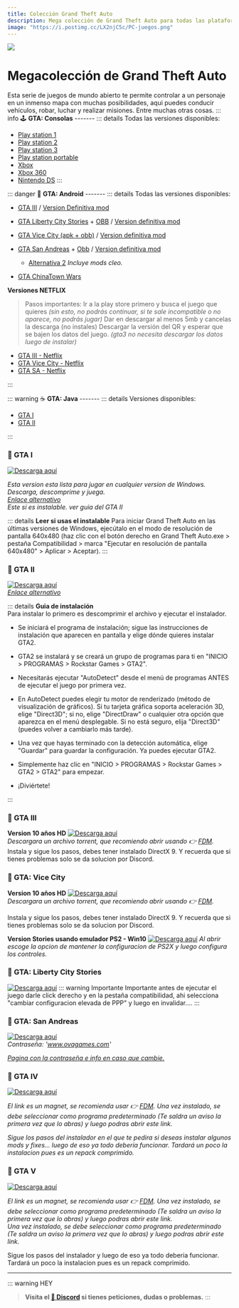 ```yaml
---
title: Colección Grand Theft Auto
description: Mega colección de Grand Theft Auto para todas las plataformas.
image: "https://i.postimg.cc/LX2njC5c/PC-juegos.png"
---
```

![](https://i.postimg.cc/4dX1VvkJ/PC-juegos.png)
# Megacolección de Grand Theft Auto


Esta serie de juegos de mundo abierto te permite controlar a un personaje en un inmenso mapa con muchas posibilidades, aqui puedes conducir vehículos, robar, luchar y realizar misiones. Entre muchas otras cosas.
::: info 🕹 **GTA: Consolas** -------
::: details Todas las versiones disponibles:
- [Play station 1](https://vimm.net/vault/?p=list&system=PS1&q=grand+theft+auto)
- [Play station 2](https://vimm.net/vault/?p=list&system=PS2&q=grand+theft+auto)
- [Play station 3](https://vimm.net/vault/?p=list&system=PS3&q=grand+theft+auto)
- [Play station portable](https://vimm.net/vault/?p=list&system=PSP&q=grand+theft+auto)
- [Xbox](https://vimm.net/vault/?p=list&system=Xbox&q=grand+theft+auto)
- [Xbox 360](https://vimm.net/vault/?p=list&system=Xbox360&q=grand+theft+auto)
- [Nintendo DS](https://vimm.net/vault/?p=list&system=DS&q=grand+theft+auto)
:::

::: danger 📱 **GTA: Android** -------
::: details Todas las versiones disponibles:

- [GTA III](https://modyolo.com/grand-theft-auto-iii.html) / [Version Definitiva mod](https://liteapks.com/grand-theft-auto-iii.html)

- [GTA Liberty City Stories](https://archive.org/download/gta-liberty-city-stories-2.4/GTA_Liberty_City_Stories_2.4.apk) + [OBB](https://archive.org/download/gta-liberty-city-stories-2.4/GTA_Liberty_City_Stories_2.4.zip) / [Version definitiva mod](https://liteapks.com/gta-liberty-city-stories.html)

- [GTA Vice City (apk + obb)](https://archive.org/download/gta-vice-city.-7z/gta%20vice%20city.7z) / [Version definitiva mod](https://liteapks.com/grand-theft-auto-vice-city.html)

- [GTA San Andreas](https://archive.org/download/gtasa210apk/com.rockstargames.gtasa-2.10-free-www.apkshub.com.apk) + [Obb](https://archive.org/download/gtasa210apk/com.rockstargames.gtasa-2.00-obb-www.apkshub.com.zip) / [Version definitiva mod](https://liteapks.com/grand-theft-auto-san-andreas.html) 
    - [Alternativa 2](https://modyolo.com/gta-san-andreas.html) *Incluye mods cleo.*    

- [GTA ChinaTown Wars](https://liteapks.com/gta-chinatown-wars.html)  

**Versiones NETFLIX**
> Pasos importantes:
> Ir a la play store primero y busca el juego que quieres *(sin esto, no podrás continuar, si te sale incompatible o no aparece, no podrás jugar)*
> Dar en descargar al menos 5mb y cancelas la descarga (no instales)
> Descargar la versión del QR y esperar que se bajen los datos del juego.
*(gta3 no necesita descargar los datos luego de instalar)*

- [GTA III - Netflix](https://liteapks.com/gta-iii-netflix.html)
- [GTA Vice City - Netflix](https://liteapks.com/gta-vice-city-netflix.html)
- [GTA SA - Netflix](https://liteapks.com/gta-san-andreas-netflix.html)

:::

::: warning ☕ **GTA: Java** -------
::: details Versiones disponibles:
- [GTA I](https://www.java-ware.net/apps/download-grand-theft-auto-for-java-329760.html)
- [GTA II](https://www.java-ware.net/apps/download-grand-theft-auto-for-java-329760.html)

:::


### 🚗 GTA I

[![Descarga aquí](https://i.postimg.cc/RFgZxqDY/Descarga-boton.png)](https://pixeldrain.com/u/UBsMaEnm)

*Esta version esta lista para jugar en cualquier version de Windows. Descarga, descomprime y juega.*      
[*Enlace alternativo*](https://gta.com.ua/rockstargames-classics-free-download.phtml)    
*Este si es instalable. ver guia del GTA II*

::: details **Leer si usas el instalable**
Para iniciar Grand Theft Auto en las últimas versiones de Windows, ejecútalo en el modo de resolución de pantalla 640x480 (haz clic con el botón derecho en Grand Theft Auto.exe > pestaña Compatibilidad > marca "Ejecutar en resolución de pantalla 640x480" > Aplicar > Aceptar).
:::

### 🚗 GTA II

[![Descarga aquí](https://i.postimg.cc/RFgZxqDY/Descarga-boton.png)](https://pixeldrain.com/u/QC2YJdAa)        
[*Enlace alternativo*](https://gta.com.ua/rockstargames-classics-free-download.phtml)

::: details **Guia de instalación**   
Para instalar lo primero es descomprimir el archivo y ejecutar el instalador.    

- Se iniciará el programa de instalación; sigue las instrucciones de instalación que aparecen en pantalla y elige dónde quieres instalar GTA2.

- GTA2 se instalará y se creará un grupo de programas para ti en "INICIO > PROGRAMAS > Rockstar Games > GTA2".

- Necesitarás ejecutar "AutoDetect" desde el menú de programas ANTES de ejecutar el juego por primera vez.

- En AutoDetect puedes elegir tu motor de renderizado (método de visualización de gráficos). Si tu tarjeta gráfica soporta aceleración 3D, elige "Direct3D"; si no, elige "DirectDraw" o cualquier otra opción que aparezca en el menú desplegable. Si no está seguro, elija "Direct3D" (puedes volver a cambiarlo más tarde). 

- Una vez que hayas terminado con la detección automática, elige "Guardar" para guardar la configuración. Ya puedes ejecutar GTA2.

- Simplemente haz clic en "INICIO > PROGRAMAS > Rockstar Games > GTA2 > GTA2" para empezar. 


- ¡Diviértete!

:::

### 🚗 GTA III 

**Version 10 años HD**
[![Descarga aquí](https://i.postimg.cc/RFgZxqDY/Descarga-boton.png)](https://pixeldrain.com/u/XTtuevm6)       
*Descargara un archivo torrent, que recomiendo abrir usando 👉 [FDM](https://www.freedownloadmanager.org/es/).*       
Instala y sigue los pasos, debes tener instalado DirectX 9. Y recuerda que si tienes problemas solo se da solucion por Discord. 

### 🚗 GTA: Vice City

**Version 10 años HD**
[![Descarga aquí](https://i.postimg.cc/RFgZxqDY/Descarga-boton.png)](https://doodrive.com/f/2j0g33)     
*Descargara un archivo torrent, que recomiendo abrir usando 👉 [FDM](https://www.freedownloadmanager.org/es/).*

Instala y sigue los pasos, debes tener instalado DirectX 9. Y recuerda que si tienes problemas solo se da solucion por Discord. 

**Version Stories usando emulador PS2 - Win10**
[![Descarga aquí](https://i.postimg.cc/RFgZxqDY/Descarga-boton.png)](https://archive.org/download/grandtheftautovicecitystorieswindows10compatible/Grand%20Theft%20Auto%20-%20Vice%20City%20Stories%20Installer.exe) *Al abrir escoge la opcion de mantener la configuracion de PS2X y luego configura los controles.*


### 🚗 GTA: Liberty City Stories

[![Descarga aquí](https://i.postimg.cc/RFgZxqDY/Descarga-boton.png)](https://doodrive.com/f/z6g7yy)
::: warning Importante
Importante antes de ejecutar el juego darle click derecho y en la pestaña compatibilidad, ahi selecciona "cambiar configuracion elevada de PPP" y luego en invalidar....
:::

### 🚗 GTA: San Andreas

[![Descarga aquí](https://i.postimg.cc/RFgZxqDY/Descarga-boton.png)](https://www.mediafire.com/file/coz4jbfiio23jox/147886-TAGSAN.rar/file)      
*Contraseña: 'www.ovagames.com'*

[*Pagina con la contraseña e info en caso que cambie.*](https://www.ovagames.com/grand-theft-auto-san-andreas-multi10-elamigos.html)

### 🚗 GTA IV

[![Descarga aquí](https://i.postimg.cc/RFgZxqDY/Descarga-boton.png)](magnet:?xt=urn:btih:937CEF5D447A785CC8B659134A9D3EFD271706CA&dn=Grand+Theft+Auto+IV%3A+The+Complete+Edition+%28v1.2.0.43+%2B+Radio+Downgrader+%2B+Vanilla+Fixes+Modpack+v1.6.2+%2B+Wrappers%29+%5BFitGirl+Repack%2C+Selective+Download+-+from+13.2+GB%5D&tr=udp%3A%2F%2F46.148.18.250%3A2710&tr=udp%3A%2F%2Fopentor.org%3A2710&tr=udp%3A%2F%2Ftracker.coppersurfer.tk%3A6969%2Fannounce&tr=udp%3A%2F%2Ftracker.opentrackr.org%3A1337%2Fannounce&tr=http%3A%2F%2Ftracker.dler.org%3A6969%2Fannounce&tr=udp%3A%2F%2Ftracker.leechers-paradise.org%3A6969%2Fannounce&tr=udp%3A%2F%2F9.rarbg.me%3A2730%2Fannounce&tr=udp%3A%2F%2F9.rarbg.to%3A2770%2Fannounce&tr=udp%3A%2F%2Ftracker.pirateparty.gr%3A6969%2Fannounce&tr=http%3A%2F%2Fretracker.local%2Fannounce&tr=http%3A%2F%2Fretracker.ip.ncnet.ru%2Fannounce&tr=udp%3A%2F%2Fexodus.desync.com%3A6969%2Fannounce&tr=udp%3A%2F%2Fipv4.tracker.harry.lu%3A80%2Fannounce&tr=udp%3A%2F%2Fopen.stealth.si%3A80%2Fannounce&tr=udp%3A%2F%2Ftracker.opentrackr.org%3A1337%2Fannounce&tr=http%3A%2F%2Ftracker.openbittorrent.com%3A80%2Fannounce&tr=udp%3A%2F%2Fopentracker.i2p.rocks%3A6969%2Fannounce&tr=udp%3A%2F%2Ftracker.internetwarriors.net%3A1337%2Fannounce&tr=udp%3A%2F%2Ftracker.leechers-paradise.org%3A6969%2Fannounce&tr=udp%3A%2F%2Fcoppersurfer.tk%3A6969%2Fannounce&tr=udp%3A%2F%2Ftracker.zer0day.to%3A1337%2Fannounce)     

*El link es un magnet, se recomienda usar 👉 [FDM](https://www.freedownloadmanager.org/es/). Una vez instalado, se debe seleccionar como programa predeterminado (Te saldra un aviso la primera vez que lo abras) y luego podras abrir este link.*    

*Sigue los pasos del instalador en el que te pedira si deseas instalar algunos mods y fixes... luego de eso ya todo deberia funcionar. Tardará un poco la instalacion pues es un repack comprimido.*


### 🚗 GTA V

[![Descarga aquí](https://i.postimg.cc/RFgZxqDY/Descarga-boton.png)](magnet:?xt=urn:btih:E07F5E60A64C96334D4D29339E37A4CDEC8D8E0C&dn=Grand+Theft+Auto+V+%2F+GTA++5+%28v1.0.2802%2F1.64+Online%2C+MULTi13%29+%5BFitGirl+Repack%5D&tr=udp%3A%2F%2Fopentor.net%3A6969&tr=udp%3A%2F%2Fopentor.org%3A2710&tr=udp%3A%2F%2Ftracker.opentrackr.org%3A1337%2Fannounce&tr=http%3A%2F%2Ftracker.dler.org%3A6969%2Fannounce&tr=udp%3A%2F%2Fexodus.desync.com%3A6969%2Fannounce&tr=udp%3A%2F%2Fipv4.tracker.harry.lu%3A80%2Fannounce&tr=udp%3A%2F%2Fopen.stealth.si%3A80%2Fannounce&tr=udp%3A%2F%2Fretracker.lanta-net.ru%3A2710%2Fannounce&tr=udp%3A%2F%2Ftracker.cyberia.is%3A6969%2Fannounce&tr=udp%3A%2F%2Ftracker.moeking.me%3A6969%2Fannounce&tr=udp%3A%2F%2Ftracker.tiny-vps.com%3A6969%2Fannounce&tr=udp%3A%2F%2Ftracker.torrent.eu.org%3A451%2Fannounce&tr=udp%3A%2F%2Ftracker.openbittorrent.com%3A80%2Fannounce&tr=udp%3A%2F%2Fexodus.desync.com%3A6969%2Fannounce&tr=udp%3A%2F%2Ftracker.opentrackr.org%3A1337%2Fannounce&tr=http%3A%2F%2Ftracker.openbittorrent.com%3A80%2Fannounce&tr=udp%3A%2F%2Fopentracker.i2p.rocks%3A6969%2Fannounce&tr=udp%3A%2F%2Ftracker.internetwarriors.net%3A1337%2Fannounce&tr=udp%3A%2F%2Ftracker.leechers-paradise.org%3A6969%2Fannounce&tr=udp%3A%2F%2Fcoppersurfer.tk%3A6969%2Fannounce&tr=udp%3A%2F%2Ftracker.zer0day.to%3A1337%2Fannounce)

*El link es un magnet, se recomienda usar 👉 [FDM](https://www.freedownloadmanager.org/es/). Una vez instalado, se debe seleccionar como programa predeterminado (Te saldra un aviso la primera vez que lo abras) y luego podras abrir este link.*   
*Una vez instalado, se debe seleccionar como programa predeterminado (Te saldra un aviso la primera vez que lo abras) y luego podras abrir este link.*

Sigue los pasos del instalador y luego de eso ya todo deberia funcionar. Tardará un poco la instalacion pues es un repack comprimido.


---

::: warning HEY
> **Visita el [🚀 Discord](https://discord.gg/cua9Qvfvz5) si tienes peticiones, dudas o problemas.**
:::
